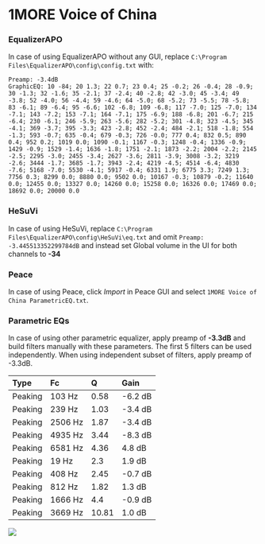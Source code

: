 # 1MORE Voice of China

### EqualizerAPO
In case of using EqualizerAPO without any GUI, replace `C:\Program Files\EqualizerAPO\config\config.txt`
with:
```
Preamp: -3.4dB
GraphicEQ: 10 -84; 20 1.3; 22 0.7; 23 0.4; 25 -0.2; 26 -0.4; 28 -0.9; 30 -1.3; 32 -1.6; 35 -2.1; 37 -2.4; 40 -2.8; 42 -3.0; 45 -3.4; 49 -3.8; 52 -4.0; 56 -4.4; 59 -4.6; 64 -5.0; 68 -5.2; 73 -5.5; 78 -5.8; 83 -6.1; 89 -6.4; 95 -6.6; 102 -6.8; 109 -6.8; 117 -7.0; 125 -7.0; 134 -7.1; 143 -7.2; 153 -7.1; 164 -7.1; 175 -6.9; 188 -6.8; 201 -6.7; 215 -6.4; 230 -6.1; 246 -5.9; 263 -5.6; 282 -5.2; 301 -4.8; 323 -4.5; 345 -4.1; 369 -3.7; 395 -3.3; 423 -2.8; 452 -2.4; 484 -2.1; 518 -1.8; 554 -1.3; 593 -0.7; 635 -0.4; 679 -0.3; 726 -0.0; 777 0.4; 832 0.5; 890 0.4; 952 0.2; 1019 0.0; 1090 -0.1; 1167 -0.3; 1248 -0.4; 1336 -0.9; 1429 -0.9; 1529 -1.4; 1636 -1.8; 1751 -2.1; 1873 -2.2; 2004 -2.2; 2145 -2.5; 2295 -3.0; 2455 -3.4; 2627 -3.6; 2811 -3.9; 3008 -3.2; 3219 -2.6; 3444 -1.7; 3685 -1.7; 3943 -2.4; 4219 -4.5; 4514 -6.4; 4830 -7.6; 5168 -7.0; 5530 -4.1; 5917 -0.4; 6331 1.9; 6775 3.3; 7249 1.3; 7756 0.3; 8299 0.0; 8880 0.0; 9502 0.0; 10167 -0.3; 10879 -0.2; 11640 0.0; 12455 0.0; 13327 0.0; 14260 0.0; 15258 0.0; 16326 0.0; 17469 0.0; 18692 0.0; 20000 0.0
```

### HeSuVi
In case of using HeSuVi, replace `C:\Program Files\EqualizerAPO\config\HeSuVi\eq.txt` and omit `Preamp:
-3.445513352299784dB` and instead set Global volume in the UI for both channels to **-34**

### Peace
In case of using Peace, click *Import* in Peace GUI and select `1MORE Voice of China ParametricEQ.txt`.

### Parametric EQs
In case of using other parametric equalizer, apply preamp of **-3.3dB** and build filters manually
with these parameters. The first 5 filters can be used independently.
When using independent subset of filters, apply preamp of -3.3dB.

| Type    | Fc      |     Q | Gain    |
|:--------|:--------|:------|:--------|
| Peaking | 103 Hz  |  0.58 | -6.2 dB |
| Peaking | 239 Hz  |  1.03 | -3.4 dB |
| Peaking | 2506 Hz |  1.87 | -3.4 dB |
| Peaking | 4935 Hz |  3.44 | -8.3 dB |
| Peaking | 6581 Hz |  4.36 | 4.8 dB  |
| Peaking | 19 Hz   |  2.3  | 1.9 dB  |
| Peaking | 408 Hz  |  2.45 | -0.7 dB |
| Peaking | 812 Hz  |  1.82 | 1.3 dB  |
| Peaking | 1666 Hz |  4.4  | -0.9 dB |
| Peaking | 3669 Hz | 10.81 | 1.0 dB  |

![](https://raw.githubusercontent.com/jaakkopasanen/AutoEq/master/results/innerfidelity/sbaf-serious/1MORE%20Voice%20of%20China/1MORE%20Voice%20of%20China.png)